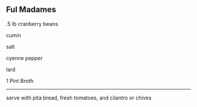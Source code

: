 ## Ful Madames

.5 lb cranberry beans

cumin

salt

cyenne pepper

lard

1 Pint Broth

----

serve with pita bread, fresh tomatoes, and cilantro or chives

